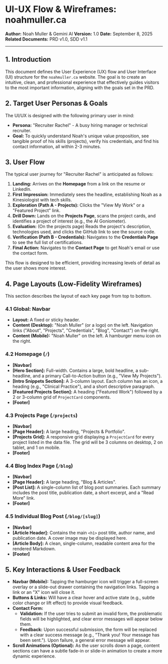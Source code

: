 # UI-UX Flow & Wireframes: noahmuller.ca

**Author:** Noah Muller & Gemini AI
**Version:** 1.0
**Date:** September 8, 2025
**Related Documents:** PRD v1.0, SDD v1.1

---

## 1. Introduction

This document defines the User Experience (UX) flow and User Interface (UI) structure for the `noahmuller.ca` website. The goal is to create an intuitive, clean, and professional experience that effectively guides visitors to the most important information, aligning with the goals set in the PRD.

## 2. Target User Personas & Goals

The UI/UX is designed with the following primary user in mind:

- **Persona:** "Recruiter Rachel" - A busy hiring manager or technical recruiter.
- **Goal:** To quickly understand Noah's unique value proposition, see tangible proof of his skills (projects), verify his credentials, and find his contact information, all within 2-3 minutes.

## 3. User Flow

The typical user journey for "Recruiter Rachel" is anticipated as follows:

1.  **Landing:** Arrives on the **Homepage** from a link on the resume or LinkedIn.
2.  **First Impression:** Immediately sees the headline, establishing Noah as a Kinesiologist with tech skills.
3.  **Exploration (Path A - Projects):** Clicks the "View My Work" or a "Featured Project" link.
4.  **Drill Down:** Lands on the **Projects Page**, scans the project cards, and identifies a project of interest (e.g., the AI Goniometer).
5.  **Evaluation:** (On the projects page) Reads the project's description, technologies used, and clicks the GitHub link to see the source code.
6.  **Verification (Path B - Credentials):** Navigates to the **Credentials Page** to see the full list of certifications.
7.  **Final Action:** Navigates to the **Contact Page** to get Noah's email or use the contact form.

This flow is designed to be efficient, providing increasing levels of detail as the user shows more interest.

## 4. Page Layouts (Low-Fidelity Wireframes)

This section describes the layout of each key page from top to bottom.

### 4.1 Global: Navbar
- **Layout:** A fixed or sticky header.
- **Content (Desktop):** "Noah Muller" (or a logo) on the left. Navigation links ("About", "Projects", "Credentials", "Blog", "Contact") on the right.
- **Content (Mobile):** "Noah Muller" on the left. A hamburger menu icon on the right.

### 4.2 Homepage (`/`)
- **[Navbar]**
- **[Hero Section]:** Full-width. Contains a large, bold headline, a sub-headline, and a primary Call-to-Action button (e.g., "View My Projects").
- **[Intro Snippets Section]:** A 3-column layout. Each column has an icon, a heading (e.g., "Clinical Practice"), and a short descriptive paragraph.
- **[Featured Projects Section]:** A heading ("Featured Work") followed by a 2 or 3-column grid of `ProjectCard` components.
- **[Footer]**

### 4.3 Projects Page (`/projects`)
- **[Navbar]**
- **[Page Header]:** A large heading, "Projects & Portfolio".
- **[Projects Grid]:** A responsive grid displaying a `ProjectCard` for every project listed in the data file. The grid will be 3 columns on desktop, 2 on tablet, and 1 on mobile.
- **[Footer]**

### 4.4 Blog Index Page (`/blog`)
- **[Navbar]**
- **[Page Header]:** A large heading, "Blog & Articles".
- **[Post List]:** A single-column list of blog post summaries. Each summary includes the post title, publication date, a short excerpt, and a "Read More" link.
- **[Footer]**

### 4.5 Individual Blog Post (`/blog/[slug]`)
- **[Navbar]**
- **[Article Header]:** Contains the main `<h1>` post title, author name, and publication date. A cover image may be displayed here.
- **[Article Body]:** A clean, single-column, readable content area for the rendered Markdown.
- **[Footer]**

## 5. Key Interactions & User Feedback

- **Navbar (Mobile):** Tapping the hamburger icon will trigger a full-screen overlay or a slide-out drawer containing the navigation links. Tapping a link or an "X" icon will close it.
- **Buttons & Links:** Will have a clear hover and active state (e.g., subtle color change or lift effect) to provide visual feedback.
- **Contact Form:**
    - **Validation:** If the user tries to submit an invalid form, the problematic fields will be highlighted, and clear error messages will appear below them.
    - **Feedback:** Upon successful submission, the form will be replaced with a clear success message (e.g., "Thank you! Your message has been sent."). Upon failure, a general error message will appear.
- **Scroll Animations (Optional):** As the user scrolls down a page, content sections can have a subtle fade-in or slide-in animation to create a more dynamic experience.